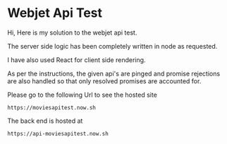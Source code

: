 # Webjet Api Test

Hi, Here is my solution to the webjet api test.

The server side logic has been completely written in node as requested.

I have also used React for client side rendering.

As per the instructions, the given api's are pinged and promise rejections are also handled so that only resolved promises are accounted for.

Please go to the following Url to see the hosted site

```
https://moviesapitest.now.sh
```

The back end is hosted at 
```
https://api-moviesapitest.now.sh
```
